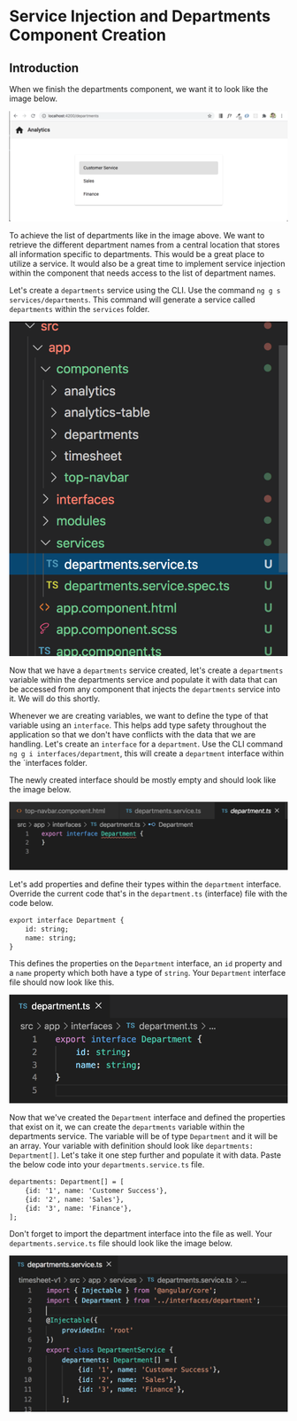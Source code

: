 # Service Injection and Departments Component Creation

## Introduction

When we finish the departments component, we want it to look like the image below.

![](img/departments_layout.png)

To achieve the list of departments like in the image above. We want to retrieve the different department names from a central location that stores all information specific to departments. This would be a great place to utilize a service. It would also be a great time to implement service injection within the component that needs access to the list of department names.

Let's create a `departments` service using the CLI. Use the command `ng g s services/departments`. This command will generate a service called `departments` within the `services` folder.

![](img/service_file.png)

Now that we have a `departments` service created, let's create a `departments` variable within the departments service and populate it with data that can be accessed from any component that injects the `departments` service into it. We will do this shortly.

Whenever we are creating variables, we want to define the type of that variable using an `interface`. This helps add type safety throughout the application so that we don't have conflicts with the data that we are handling. Let's create an `interface` for a `department`. Use the CLI command `ng g i interfaces/department`, this will create a `department` interface within the `interfaces folder.

The newly created interface should be mostly empty and should look like the image below.

![](img/empty_department_interface.png)

Let's add properties and define their types within the `department` interface. Override the current code that's in the `department.ts` (interface) file with the code below.

```
export interface Department {
    id: string;
    name: string;
}
```

This defines the properties on the `Department` interface, an `id` property and a `name` property which both have a type of `string`. Your `Department` interface file should now look like this.

![](img/department_i_completed.png)

Now that we've created the `Department` interface and defined the properties that exist on it, we can create the `departments` variable within the departments service. The variable will be of type `Department` and it will be an array. Your variable with definition should look like `departments: Department[]`. Let's take it one step further and populate it with data. Paste the below code into your `departments.service.ts` file.

```
departments: Department[] = [
    {id: '1', name: 'Customer Success'},
    {id: '2', name: 'Sales'},
    {id: '3', name: 'Finance'},
];
```

Don't forget to import the department interface into the file as well. Your `departments.service.ts` file should look like the image below.

![](img/department_variable.png)

